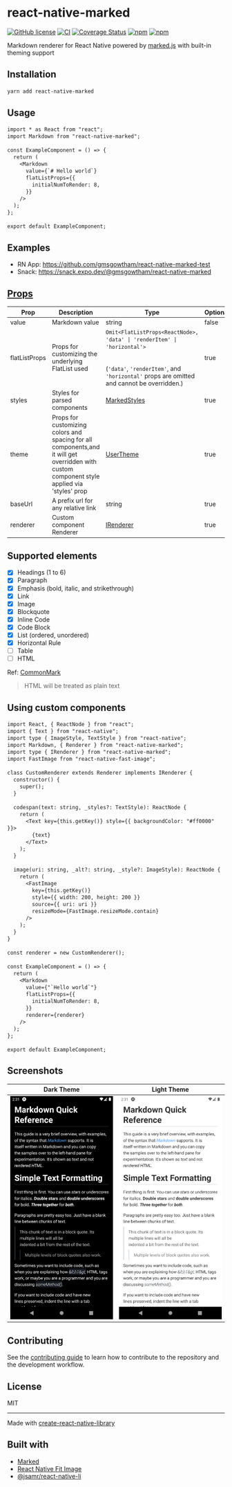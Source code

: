 # react-native-marked

[![GitHub license](https://img.shields.io/github/license/gmsgowtham/react-native-marked)](https://github.com/gmsgowtham/react-native-marked/blob/main/LICENSE)
[![CI](https://github.com/gmsgowtham/react-native-marked/actions/workflows/build.yml/badge.svg)](https://github.com/gmsgowtham/react-native-marked/actions/workflows/build.yml)
[![Coverage Status](https://coveralls.io/repos/github/gmsgowtham/react-native-marked/badge.svg?branch=main)](https://coveralls.io/github/gmsgowtham/react-native-marked?branch=main)
[![npm](https://img.shields.io/npm/v/react-native-marked)](https://www.npmjs.com/package/react-native-marked)
[![npm](https://img.shields.io/npm/dw/react-native-marked)](https://www.npmjs.com/package/react-native-marked)

Markdown renderer for React Native powered by
[marked.js](https://marked.js.org/) with built-in theming support

## Installation

```sh
yarn add react-native-marked
```

## Usage

```tsx
import * as React from "react";
import Markdown from "react-native-marked";

const ExampleComponent = () => {
  return (
    <Markdown
      value={`# Hello world`}
      flatListProps={{
        initialNumToRender: 8,
      }}
    />
  );
};

export default ExampleComponent;
```

## Examples

- RN App: https://github.com/gmsgowtham/react-native-marked-test
- Snack: https://snack.expo.dev/@gmsgowtham/react-native-marked

## [Props](https://github.com/gmsgowtham/react-native-marked/blob/main/src/lib/types.ts#L9)

| Prop          | Description                                                                                                                                  | Type                                                                                                                                                                           | Optional? |
| ------------- | -------------------------------------------------------------------------------------------------------------------------------------------- | ------------------------------------------------------------------------------------------------------------------------------------------------------------------------------ | --------- |
| value         | Markdown value                                                                                                                               | string                                                                                                                                                                         | false     |
| flatListProps | Props for customizing the underlying FlatList used                                                                                           | `Omit<FlatListProps<ReactNode>, 'data' \| 'renderItem' \| 'horizontal'>`<br><br><br>(`'data'`, `'renderItem'`, and `'horizontal'` props are omitted and cannot be overridden.) | true      |
| styles        | Styles for parsed components                                                                                                                 | [MarkedStyles](https://github.com/gmsgowtham/react-native-marked/blob/main/src/theme/types.ts#L5)                                                                              | true      |
| theme         | Props for customizing colors and spacing for all components,and it will get overridden with custom component style applied via 'styles' prop | [UserTheme](https://github.com/gmsgowtham/react-native-marked/blob/main/src/theme/types.ts#L28)                                                                                | true      |
| baseUrl       | A prefix url for any relative link                                                                                                           | string                                                                                                                                                                         | true      |
| renderer      | Custom component Renderer                                                                                                                    | [IRenderer](https://github.com/gmsgowtham/react-native-marked/blob/main/src/lib/types.ts#L25)                                                                                  | true      |

## Supported elements

- [x] Headings (1 to 6)
- [x] Paragraph
- [x] Emphasis (bold, italic, and strikethrough)
- [x] Link
- [x] Image
- [x] Blockquote
- [x] Inline Code
- [x] Code Block
- [x] List (ordered, unordered)
- [x] Horizontal Rule
- [ ] Table
- [ ] HTML

Ref: [CommonMark](https://commonmark.org/help/)

> HTML will be treated as plain text

## Using custom components

```tsx
import React, { ReactNode } from "react";
import { Text } from "react-native";
import type { ImageStyle, TextStyle } from "react-native";
import Markdown, { Renderer } from "react-native-marked";
import type { IRenderer } from "react-native-marked";
import FastImage from "react-native-fast-image";

class CustomRenderer extends Renderer implements IRenderer {
  constructor() {
    super();
  }

  codespan(text: string, _styles?: TextStyle): ReactNode {
    return (
      <Text key={this.getKey()} style={{ backgroundColor: "#ff0000" }}>
        {text}
      </Text>
    );
  }

  image(uri: string, _alt?: string, _style?: ImageStyle): ReactNode {
    return (
      <FastImage
        key={this.getKey()}
        style={{ width: 200, height: 200 }}
        source={{ uri: uri }}
        resizeMode={FastImage.resizeMode.contain}
      />
    );
  }
}

const renderer = new CustomRenderer();

const ExampleComponent = () => {
  return (
    <Markdown
      value={"`Hello world`"}
      flatListProps={{
        initialNumToRender: 8,
      }}
      renderer={renderer}
    />
  );
};

export default ExampleComponent;
```

## Screenshots

|                          Dark Theme                           |                           Light Theme                            |
| :-----------------------------------------------------------: | :--------------------------------------------------------------: |
| ![Dark theme](assets/dark-theme-01.png?raw=true 'Dark Theme') | ![Light theme](assets/light-theme-01.png?raw=true 'Light Theme') |

## Contributing

See the [contributing guide](CONTRIBUTING.md) to learn how to contribute to the
repository and the development workflow.

## License

MIT

---

Made with
[create-react-native-library](https://github.com/callstack/react-native-builder-bob)

## Built with

- [Marked](https://marked.js.org/)
- [React Native Fit Image](https://github.com/huiseoul/react-native-fit-image)
- [@jsamr/react-native-li](https://github.com/jsamr/react-native-li)
